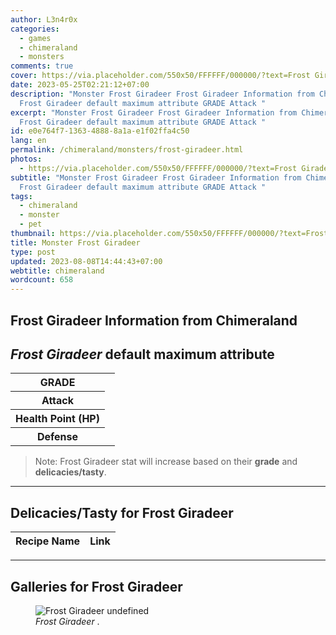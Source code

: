 ```yaml
---
author: L3n4r0x
categories:
  - games
  - chimeraland
  - monsters
comments: true
cover: https://via.placeholder.com/550x50/FFFFFF/000000/?text=Frost Giradeer
date: 2023-05-25T02:21:12+07:00
description: "Monster Frost Giradeer Frost Giradeer Information from Chimeraland
  Frost Giradeer default maximum attribute GRADE Attack "
excerpt: "Monster Frost Giradeer Frost Giradeer Information from Chimeraland
  Frost Giradeer default maximum attribute GRADE Attack "
id: e0e764f7-1363-4888-8a1a-e1f02ffa4c50
lang: en
permalink: /chimeraland/monsters/frost-giradeer.html
photos:
  - https://via.placeholder.com/550x50/FFFFFF/000000/?text=Frost Giradeer
subtitle: "Monster Frost Giradeer Frost Giradeer Information from Chimeraland
  Frost Giradeer default maximum attribute GRADE Attack "
tags:
  - chimeraland
  - monster
  - pet
thumbnail: https://via.placeholder.com/550x50/FFFFFF/000000/?text=Frost Giradeer
title: Monster Frost Giradeer
type: post
updated: 2023-08-08T14:44:43+07:00
webtitle: chimeraland
wordcount: 658
---
```


<link
  rel="stylesheet"
  href="https://rawcdn.githack.com/dimaslanjaka/Web-Manajemen/870a349/css/bootstrap-5-3-0-alpha3-wrapper.css"
/>
<section id="bootstrap-wrapper">
  <div data-bs-theme="dark">
    <h2>Frost Giradeer Information from Chimeraland</h2>
    <h2 id="attribute"><i>Frost Giradeer</i> default maximum attribute</h2>
    <div class="row">
      <div class="col mb-2">
        <div class="card">
          <div class="card-body">
            <table>
              <tr>
                <th>GRADE</th>
                <td><br /></td>
              </tr>
              <tr>
                <th>Attack</th>
                <td></td>
              </tr>
              <tr>
                <th>Health Point (HP)</th>
                <td></td>
              </tr>
              <tr>
                <th>Defense</th>
                <td></td>
              </tr>
            </table>
          </div>
        </div>
      </div>
    </div>
    <blockquote class="bd-callout bd-callout-warning">
      Note: Frost Giradeer stat will increase based on their <b>grade</b> and
      <b>delicacies/tasty</b>.
    </blockquote>
    <hr />
    <h2 id="delicacies">Delicacies/Tasty for Frost Giradeer</h2>
    <div class="card">
      <div class="card-body">
        <div class="table-responsive">
          <table class="table table-striped">
            <thead>
              <tr>
                <th>Recipe Name</th>
                <th>Link</th>
              </tr>
            </thead>
            <tbody></tbody>
          </table>
        </div>
      </div>
    </div>
    <hr />
    <div id="gallery">
      <h2>Galleries for Frost Giradeer</h2>
      <div class="row">
        <div class="col-lg-6 col-12">
          <figure>
            <img
              src="https://www.webmanajemen.com/undefined"
              alt="Frost Giradeer undefined"
            />
            <figcaption style="word-wrap: break-word">
              <i>Frost Giradeer</i> .
            </figcaption>
          </figure>
        </div>
      </div>
    </div>
  </div>
</section>